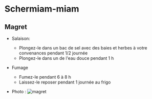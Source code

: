 # Schermiam-miam
## Magret

* Salaison:
	* Plongez-le dans un bac de sel avec des baies et herbes à votre convenances pendant 1/2 journée
	* Plongez-le dans un de l'eau douce pendant 1 h

* Fumage
	* Fumez-le pendant 6 à 8 h
	* Laissez-le reposer pendant 1 journée au frigo 
* Photo :
![magret](https://github.com/schermi/Schermiam-miam/raw/master/magret/IMG_2048.JPG)
